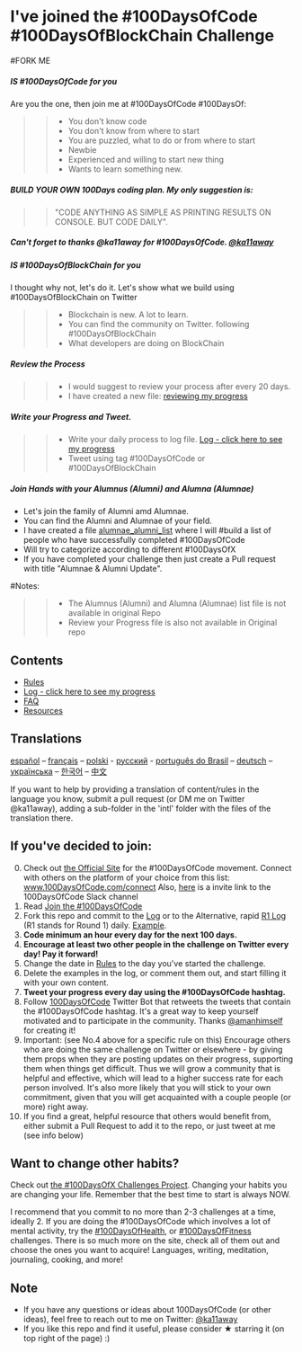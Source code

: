 # I've joined the #100DaysOfCode #100DaysOfBlockChain Challenge

#FORK ME 


##### IS #100DaysOfCode for you 

Are you the one, then join me at #100DaysOfCode #100DaysOf: 
>> - You don't know code
>> - You don't know from where to start
>> - You are puzzled, what to do or from where to start
>> - Newbie
>> - Experienced and willing to start new thing
>> - Wants to learn something new.

##### BUILD YOUR OWN 100Days coding plan. My only suggestion is: 
>> "CODE ANYTHING AS SIMPLE AS PRINTING RESULTS ON CONSOLE. BUT CODE DAILY".


##### Can't forget to thanks @ka11away for #100DaysOfCode. [@ka11away](https://twitter.com/ka11away)


##### IS #100DaysOfBlockChain for you 

I thought why not, let's do it. Let's show what we build using #100DaysOfBlockChain on Twitter
>> - Blockchain is new. A lot to learn.
>> - You can find the community on Twitter. following #100DaysOfBlockChain
>> - What developers are doing on BlockChain


##### Review the Process

>> - I would suggest to review your process after every 20 days. 
>> - I have created a new file: [reviewing my progress](reviewingtheprocess.md)

##### Write your Progress and Tweet.

>> - Write your daily process to log file. [Log - click here to see my progress](log.md)
>> - Tweet using tag #100DaysOfCode or #100DaysOfBlockChain


##### Join Hands with your Alumnus (Alumni) and Alumna (Alumnae)
* Let's join the family of Alumni amd Alumnae.
* You can find the Alumni and Alumnae of your field.
* I have created a file [alumnae_alumni_list](alumnae_alumni_list.md) where I will #build a list of people who have successfully completed #100DaysOfCode
* Will try to categorize according to different #100DaysOfX
* If you have completed your challenge then just create a Pull request with title "Alumnae & Alumni Update".



#Notes:
>> - The Alumnus (Alumni) and Alumna (Alumnae) list file is not available in original Repo
>> - Review your Progress file is also not available in Original repo



## Contents

* [Rules](rules.md)
* [Log - click here to see my progress](log.md)
* [FAQ](FAQ.md)
* [Resources](resources.md)

## Translations
[español](intl/es/README.md) – [français](intl/fr/FAQ-fr.md) – [polski](intl/pl/README.md) - [русский](intl/ru/README-ru.md) - [português do Brasil](intl/pt-br/LEIAME.md) – [deutsch](intl/de/README.md) – [українська](intl/ua/README-ua.md) – [한국어](intl/ko/README-ko.md) – [中文](intl/ch/README.md)

If you want to help by providing a translation of content/rules in the language you know, submit a pull request (or DM me on Twitter @ka11away), adding a sub-folder in the 'intl' folder with the files of the translation there.

## If you've decided to join:

0.  Check out [the Official Site](http://100daysofcode.com/) for the #100DaysOfCode movement. Connect with others on the platform of your choice from this list: www.100DaysOfCode.com/connect
    Also, [here](https://join.slack.com/t/100xcode/shared_invite/enQtMzA2NzUyODY4MTgyLWM2NzMzYzBmZTcwOTk0MzM2YTI5OWQzM2M3ZTVjZTUyMTE0NDk3ZjdiZmExNGU5Mjg3ODgzZTQxODI3YTNjZjA) is a invite link to the 100DaysOfCode Slack channel
1.  Read [Join the #100DaysOfCode](https://medium.freecodecamp.com/join-the-100daysofcode-556ddb4579e4)
1.  Fork this repo and commit to the [Log](log.md) or to the Alternative, rapid [R1 Log](r1-log.md) (R1 stands for Round 1) daily. [Example](https://github.com/Kallaway/100-days-kallaway-log).
1.  **Code minimum an hour every day for the next 100 days.**
1.  **Encourage at least two other people in the challenge on Twitter every day! Pay it forward!**
1.  Change the date in [Rules](rules.md) to the day you've started the challenge.
1.  Delete the examples in the log, or comment them out, and start filling it with your own content.
1.  **Tweet your progress every day using the #100DaysOfCode hashtag.**
1.  Follow [100DaysOfCode](https://twitter.com/_100DaysOfCode) Twitter Bot that retweets the tweets that contain the #100DaysOfCode hashtag. It's a great way to keep yourself motivated and to participate in the community. Thanks [@amanhimself](https://twitter.com/amanhimself) for creating it!
1.  Important: (see No.4 above for a specific rule on this) Encourage others who are doing the same challenge on Twitter or elsewhere - by giving them props when they are posting updates on their progress, supporting them when things get difficult. Thus we will grow a community that is helpful and effective, which will lead to a higher success rate for each person involved. It's also more likely that you will stick to your own commitment, given that you will get acquainted with a couple people (or more) right away.
1.  If you find a great, helpful resource that others would benefit from, either submit a Pull Request to add it to the repo, or just tweet at me (see info below)

## Want to change other habits?

Check out [the #100DaysOfX Challenges Project](http://100daysofx.com/). Changing your habits you are changing your life. Remember that the best time to start is always NOW.

I recommend that you commit to no more than 2-3 challenges at a time, ideally 2. If you are doing the #100DaysOfCode which involves a lot of mental activity, try the [#100DaysOfHealth](http://100daysofx.com/where-x-is/health/), or [#100DaysOfFitness](http://100daysofx.com/challenges/) challenges. There is so much more on the site, check all of them out and choose the ones you want to acquire! Languages, writing, meditation, journaling, cooking, and more!

## Note

* If you have any questions or ideas about 100DaysOfCode (or other ideas), feel free to reach out to me on Twitter: [@ka11away](https://twitter.com/ka11away)
* If you like this repo and find it useful, please consider &#9733; starring it (on top right of the page) :)
